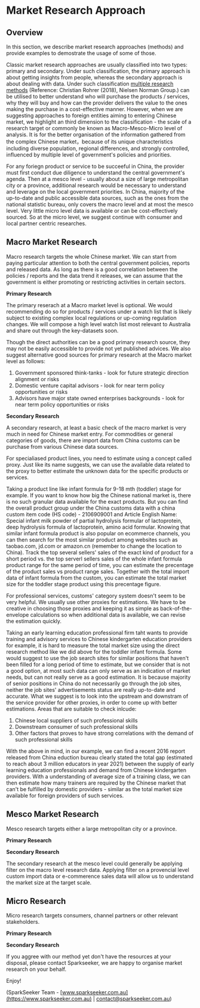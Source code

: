 # Market Research Approach

## Overview

In this section, we describe market research approaches (methods) and provide examples to demostrate the usage of some of those.

Classic market research approaches are usually classified into two types: primary and secondary. Under such classification, the primary approach is about getting insights from people, whereas the secondary approach is about dealing with data. Under such classification [multiple research methods](https://github.com/SparkSeeker-AU/2-QuantitativeMarketResearch/blob/master/Market%20Research%20Approach/images/user-research-methods-3d-framework.png) (Reference: Christian Rohrer (2018), Nielsen Norman Group.) can be utilised to better understand who will purchase the products / services, why they will buy and how can the provider delivers the value to the ones making the purchase in a cost-effective manner. However, when we are suggesting approaches to foreign entities aiming to entering Chinese market, we highlight an third dimension to the classification - the scale of a research target or commonly be known as Macro-Mesco-Micro level of analysis. It is for the better organisation of the information gathered from the complex Chinese market，because of its unique characteristics including diverse population, regional differences, and strongly controlled, influenced by multiple level of government's policies and priorities.

For any foriegn product or service to be succeeful in China, the provider must first conduct due diligence to understand the central government's agenda. Then at a mesco level - usually about a size of large metropolitan city or a province, additional research would be necessary to understand and leverage on the local government priorities. In China, majority of the up-to-date and public accessible data sources, such as the ones from the national statistic bureau, only covers the macro level and at most the mesco level. Very little micro level data is available or can be cost-effectively sourced. So at the micro level, we suggest continue with consumer and local partner centric researches.

## Macro Market Research

Macro research targets the whole Chinese market. We can start from paying particular attention to both the central government policies, reports and released data. As long as there is a good correlation between the policies / reports and the data trend it releases, we can assume that the government is either promoting or restricting activities in certain sectors.

**Primary Research**

The primary reserach at a Macro market level is optional. We would recommending do so for products / services under a watch list that is likely subject to existing complex local regulations or up-coming regulation changes. We will compose a high level watch list most relevant to Australia and share out through the key-datasets soon.

Though the direct authorities can be a good primary research source, they may not be easily accessible to provide not yet published advices. We also suggest alternative good sources for primary research at the Macro market level as follows:
1. Government sponsored think-tanks - look for future strategic direction alignment or risks
2. Domestic venture capital advisors - look for near term policy opportunities or risks
3. Advisors have major state owned enterprises backgrounds - look for near term policy opportunities or risks

**Secondary Research**

A secondary research, at least a basic check of the macro market is very much in need for Chinese market entry.
For commodities or general categories of goods, there are import data from China customs can be purchase from various Chinese data sources.

For specialiased product lines, you need to estimate using a concept called proxy. Just like its name suggests, we can use the available data related to the proxy to better estimate the unknown data for the specific products or services.

Taking a product line like infant formula for 9-18 mth (toddler) stage for example. If you want to know how big the Chinese national market is, there is no such granular data available for the exact products. But you can find the overall product group under the China customs data with a china custom item code (HS code) - 2106909001 and Article English Name: Special infant milk powder of partial hydrolysis formular of lactoprotein, deep hydrolysis formula of lactoprotein, amino acid formular. 
Knowing that similar infant formula product is also popular on ecommerce channels, you can then search for the most similar product among websites such as taobao.com, jd.com or amazon.cn (remember to change the location to China). Track the top several sellers' sales of the exact kind of product for a short period vs. the top serverl sellers sales of the whole infant formula product range for the same period of time, you can estimate the precentage of the product sales vs product range sales. Together with the total import data of infant formula from the custom, you can estimate the total market size for the toddler stage product using this precentage figure.

For professional services, customs' category system doesn't seem to be very helpful. We usually use other proxies for estimations. 
We have to be creative in choosing those proxies and keeping it as simple as back-of-the-envelope calculations so when additional data is available, we can revise the estimation quickly.

Taking an early learning education professional firm taht wants to provide training and advisory services to Chinese kindergarten education providers for example, it is hard to measure the total market size using the direct research method like we did above for the toddler infant formula. Some would suggest to use the job search sites for similar positions that haven't been filled for a long period of time to estimate, but we consider that is not a good option, at most such data can only serve as an indication of market needs, but can not really serve as a good estimation. It is because majority of senior positions in China do not necessarily go through the job sites, neither the job sites' advertisements status are really up-to-date and accurate. What we suggest is to look into the upstream and downstram of the service provider for other proxies, in order to come up with better estimations. Areas that are suitable to check inlcude:
1. Chinese local suppliers of such professional skills
2. Downstream consumer of such professional skills
3. Other factors that proves to have strong correlations with the demand of such professional skills

With the above in mind, in our example, we can find a recent 2016 report released from China eduction bureau clearly stated the total gap (estimated to reach about 3 million educators in year 2021)  between the supply of early learning education professionals and demand from Chinese kindergarten providers. With a understanding of average size of a training class, we can then estimate how many trainers are required by the Chinese market that can't be fulfilled by domestic providers - similar as the total market size available for foreign providers of such services. 

## Mesco Market Research

Mesco research targets either a large metropolitan city or a province.

**Primary Research**

**Secondary Research**

The secondary research at the mesco level could generally be applying filter on the macro level research data. Applying filter on a provencial level custom import data or e-commerence sales data will allow us to understand the market size at the target scale.  

## Micro Research

Micro research targets consumers, channel partners or other relevant stakeholders.

**Primary Research**

**Secondary Research**

If you aggree with our method yet don't have the resources at your disposal, please contact Sparkseeker, we are happy to organise market research on your behalf.

Enjoy!

(SparkSeeker Team - [www.sparkseeker.com.au](https://www.sparkseeker.com.au) | [contact@sparkseeker.com.au](mailto:contact@sparkseeker.com.au))

